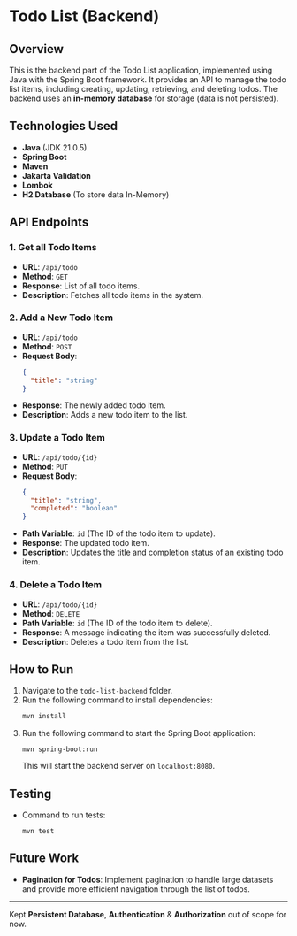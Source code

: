 # Todo List (Backend)

## Overview

This is the backend part of the Todo List application, implemented using Java with the Spring Boot framework. It provides an API to manage the todo list items, including creating, updating, retrieving, and deleting todos. The backend uses an **in-memory database** for storage (data is not persisted).

## Technologies Used

- **Java** (JDK 21.0.5)
- **Spring Boot**
- **Maven**
- **Jakarta Validation**
- **Lombok**
- **H2 Database** (To store data In-Memory)

## API Endpoints

### 1. **Get all Todo Items**
- **URL**: `/api/todo`
- **Method**: `GET`
- **Response**: List of all todo items.
- **Description**: Fetches all todo items in the system.

### 2. **Add a New Todo Item**
- **URL**: `/api/todo`
- **Method**: `POST`
- **Request Body**:
  ```json
  {
    "title": "string"
  }
  ```
- **Response**: The newly added todo item.
- **Description**: Adds a new todo item to the list.

### 3. **Update a Todo Item**
- **URL**: `/api/todo/{id}`
- **Method**: `PUT`
- **Request Body**:
  ```json
  {
    "title": "string",
    "completed": "boolean"
  }
  ```
- **Path Variable**: `id` (The ID of the todo item to update).
- **Response**: The updated todo item.
- **Description**: Updates the title and completion status of an existing todo item.

### 4. **Delete a Todo Item**
- **URL**: `/api/todo/{id}`
- **Method**: `DELETE`
- **Path Variable**: `id` (The ID of the todo item to delete).
- **Response**: A message indicating the item was successfully deleted.
- **Description**: Deletes a todo item from the list.

## How to Run

1. Navigate to the `todo-list-backend` folder.
2. Run the following command to install dependencies:
   ```bash
   mvn install
   ```
3. Run the following command to start the Spring Boot application:
   ```
   mvn spring-boot:run
   ```
   This will start the backend server on `localhost:8080`.

## Testing

- Command to run tests:
   ```
   mvn test
   ```


## Future Work

- **Pagination for Todos**: Implement pagination to handle large datasets and provide more efficient navigation through the list of todos.

---
Kept **Persistent Database**, **Authentication** & **Authorization** out of scope for now.